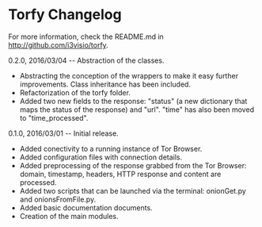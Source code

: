 Torfy Changelog
===============

For more information, check the README.md in <http://github.com/i3visio/torfy>.

0.2.0, 2016/03/04 -- Abstraction of the classes.
- Abstracting the conception of the wrappers to make it easy further improvements. Class inheritance has been included.
- Refactorization of the torfy folder.
- Added two new fields to the response: "status" (a new dictionary that maps the status of the response) and "url". "time" has also been moved to "time_processed".

0.1.0, 2016/03/01 -- Initial release.
- Added conectivity to a running instance of Tor Browser.
- Added configuration files with connection details.
- Added preprocessing of the response grabbed from the Tor Browser: domain, timestamp, headers, HTTP response and content are processed.
- Added two scripts that can be launched via the terminal: onionGet.py and onionsFromFile.py.
- Added basic documentation documents.
- Creation of the main modules.

